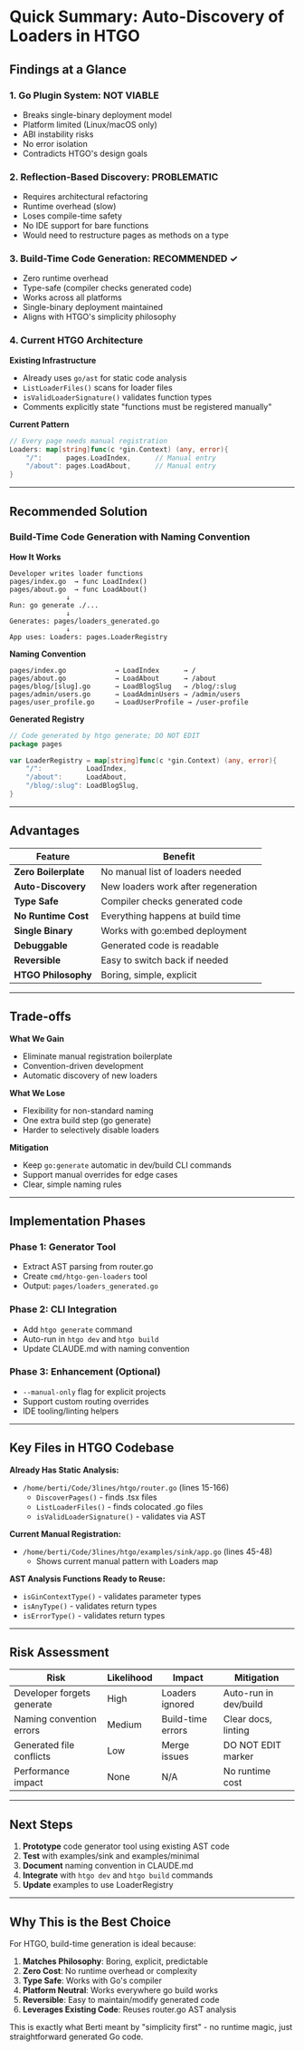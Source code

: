 # Quick Summary: Auto-Discovery of Loaders in HTGO

## Findings at a Glance

### 1. Go Plugin System: NOT VIABLE
- Breaks single-binary deployment model
- Platform limited (Linux/macOS only)
- ABI instability risks
- No error isolation
- Contradicts HTGO's design goals

### 2. Reflection-Based Discovery: PROBLEMATIC
- Requires architectural refactoring
- Runtime overhead (slow)
- Loses compile-time safety
- No IDE support for bare functions
- Would need to restructure pages as methods on a type

### 3. Build-Time Code Generation: RECOMMENDED ✓
- Zero runtime overhead
- Type-safe (compiler checks generated code)
- Works across all platforms
- Single-binary deployment maintained
- Aligns with HTGO's simplicity philosophy

### 4. Current HTGO Architecture

**Existing Infrastructure**
- Already uses `go/ast` for static code analysis
- `ListLoaderFiles()` scans for loader files
- `isValidLoaderSignature()` validates function types
- Comments explicitly state "functions must be registered manually"

**Current Pattern**
```go
// Every page needs manual registration
Loaders: map[string]func(c *gin.Context) (any, error){
    "/":      pages.LoadIndex,      // Manual entry
    "/about": pages.LoadAbout,      // Manual entry
}
```

---

## Recommended Solution

### Build-Time Code Generation with Naming Convention

**How It Works**
```
Developer writes loader functions
pages/index.go  → func LoadIndex()
pages/about.go  → func LoadAbout()
              ↓
Run: go generate ./...
              ↓
Generates: pages/loaders_generated.go
              ↓
App uses: Loaders: pages.LoaderRegistry
```

**Naming Convention**
```
pages/index.go            → LoadIndex      → /
pages/about.go            → LoadAbout      → /about
pages/blog/[slug].go      → LoadBlogSlug   → /blog/:slug
pages/admin/users.go      → LoadAdminUsers → /admin/users
pages/user_profile.go     → LoadUserProfile → /user-profile
```

**Generated Registry**
```go
// Code generated by htgo generate; DO NOT EDIT
package pages

var LoaderRegistry = map[string]func(c *gin.Context) (any, error){
    "/":           LoadIndex,
    "/about":      LoadAbout,
    "/blog/:slug": LoadBlogSlug,
}
```

---

## Advantages

| Feature | Benefit |
|---------|---------|
| **Zero Boilerplate** | No manual list of loaders needed |
| **Auto-Discovery** | New loaders work after regeneration |
| **Type Safe** | Compiler checks generated code |
| **No Runtime Cost** | Everything happens at build time |
| **Single Binary** | Works with go:embed deployment |
| **Debuggable** | Generated code is readable |
| **Reversible** | Easy to switch back if needed |
| **HTGO Philosophy** | Boring, simple, explicit |

---

## Trade-offs

**What We Gain**
- Eliminate manual registration boilerplate
- Convention-driven development
- Automatic discovery of new loaders

**What We Lose**
- Flexibility for non-standard naming
- One extra build step (go generate)
- Harder to selectively disable loaders

**Mitigation**
- Keep `go:generate` automatic in dev/build CLI commands
- Support manual overrides for edge cases
- Clear, simple naming rules

---

## Implementation Phases

### Phase 1: Generator Tool
- Extract AST parsing from router.go
- Create `cmd/htgo-gen-loaders` tool
- Output: `pages/loaders_generated.go`

### Phase 2: CLI Integration
- Add `htgo generate` command
- Auto-run in `htgo dev` and `htgo build`
- Update CLAUDE.md with naming convention

### Phase 3: Enhancement (Optional)
- `--manual-only` flag for explicit projects
- Support custom routing overrides
- IDE tooling/linting helpers

---

## Key Files in HTGO Codebase

**Already Has Static Analysis:**
- `/home/berti/Code/3lines/htgo/router.go` (lines 15-166)
  - `DiscoverPages()` - finds .tsx files
  - `ListLoaderFiles()` - finds colocated .go files
  - `isValidLoaderSignature()` - validates via AST

**Current Manual Registration:**
- `/home/berti/Code/3lines/htgo/examples/sink/app.go` (lines 45-48)
  - Shows current manual pattern with Loaders map

**AST Analysis Functions Ready to Reuse:**
- `isGinContextType()` - validates parameter types
- `isAnyType()` - validates return types  
- `isErrorType()` - validates return types

---

## Risk Assessment

| Risk | Likelihood | Impact | Mitigation |
|------|-----------|--------|-----------|
| Developer forgets generate | High | Loaders ignored | Auto-run in dev/build |
| Naming convention errors | Medium | Build-time errors | Clear docs, linting |
| Generated file conflicts | Low | Merge issues | DO NOT EDIT marker |
| Performance impact | None | N/A | No runtime cost |

---

## Next Steps

1. **Prototype** code generator tool using existing AST code
2. **Test** with examples/sink and examples/minimal
3. **Document** naming convention in CLAUDE.md
4. **Integrate** with `htgo dev` and `htgo build` commands
5. **Update** examples to use LoaderRegistry

---

## Why This is the Best Choice

For HTGO, build-time generation is ideal because:

1. **Matches Philosophy**: Boring, explicit, predictable
2. **Zero Cost**: No runtime overhead or complexity
3. **Type Safe**: Works with Go's compiler
4. **Platform Neutral**: Works everywhere go build works
5. **Reversible**: Easy to maintain/modify generated code
6. **Leverages Existing Code**: Reuses router.go AST analysis

This is exactly what Berti meant by "simplicity first" - no runtime magic, just straightforward generated Go code.
